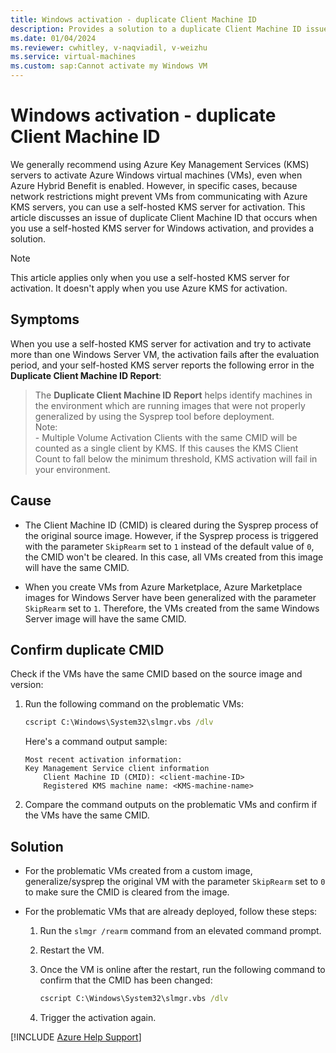 ```yaml
---
title: Windows activation - duplicate Client Machine ID
description: Provides a solution to a duplicate Client Machine ID issue that occurs when you use a self-hosted Key Management Services (KMS) server for Windows activation.
ms.date: 01/04/2024
ms.reviewer: cwhitley, v-naqviadil, v-weizhu
ms.service: virtual-machines
ms.custom: sap:Cannot activate my Windows VM
---
```

# Windows activation - duplicate Client Machine ID

We generally recommend using Azure Key Management Services (KMS) servers to activate Azure Windows virtual machines (VMs), even when Azure Hybrid Benefit is enabled. However, in specific cases, because network restrictions might prevent VMs from communicating with Azure KMS servers, you can use a self-hosted KMS server for activation. This article discusses an issue of duplicate Client Machine ID that occurs when you use a self-hosted KMS server for Windows activation, and provides a solution.

> [!NOTE]
> This article applies only when you use a self-hosted KMS server for activation. It doesn't apply when you use Azure KMS for activation.

## Symptoms

When you use a self-hosted KMS server for activation and try to activate more than one Windows Server VM, the activation fails after the evaluation period, and your self-hosted KMS server reports the following error in the **Duplicate Client Machine ID Report**:

> The **Duplicate Client Machine ID Report** helps identify machines in the environment which are running images that were not properly generalized by using the Sysprep tool before deployment.  
> Note:  
> \- Multiple Volume Activation Clients with the same CMID will be counted as a single client by KMS. If this causes the KMS Client Count to fall below the minimum threshold, KMS activation will fail in your environment.

## Cause

- The Client Machine ID (CMID) is cleared during the Sysprep process of the original source image. However, if the Sysprep process is triggered with the parameter `SkipRearm` set to `1` instead of the default value of `0`, the CMID won't be cleared. In this case, all VMs created from this image will have the same CMID.

- When you create VMs from Azure Marketplace, Azure Marketplace images for Windows Server have been generalized with the parameter `SkipRearm` set to `1`. Therefore, the VMs created from the same Windows Server image will have the same CMID.

## Confirm duplicate CMID

Check if the VMs have the same CMID based on the source image and version:

1. Run the following command on the problematic VMs:

    ```cmd
    cscript C:\Windows\System32\slmgr.vbs /dlv
    ```

    Here's a command output sample:
    
    ```output
    Most recent activation information:
    Key Management Service client information
        Client Machine ID (CMID): <client-machine-ID>
        Registered KMS machine name: <KMS-machine-name>
    ```

2. Compare the command outputs on the problematic VMs and confirm if the VMs have the same CMID.

## Solution

- For the problematic VMs created from a custom image, generalize/sysprep the original VM with the parameter `SkipRearm` set to `0` to make sure the CMID is cleared from the image.

- For the problematic VMs that are already deployed, follow these steps:

    1. Run the `slmgr /rearm` command from an elevated command prompt.
    2. Restart the VM.
    3. Once the VM is online after the restart, run the following command to confirm that the CMID has been changed:
    
        ```cmd
        cscript C:\Windows\System32\slmgr.vbs /dlv
        ```
    
    4. Trigger the activation again.

[!INCLUDE [Azure Help Support](../../../includes/azure-help-support.md)]
